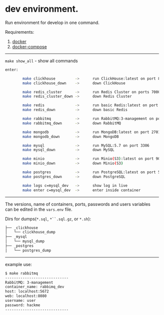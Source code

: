 # dev environment.

Run environment for develop in one command.

Requirements:
1. [docker](https://docs.docker.com/engine/install/)
2. [docker-compose](https://docs.docker.com/compose/install/)
---
`make show_all` - show all commands
```bash
enter:

        make clickhouse         ->      run ClickHouse:latest on port 8123
        make clickhouse_down    ->      down ClickHouse

        make redis_cluster      ->      run Redis Cluster on ports 7000-7050
        make redis_cluster_down ->      down Redis Cluster

        make redis              ->      run basic Redis:latest on port 6379
        make redis_down         ->      down basic Redis

        make rabbitmq           ->      run RabbitMQ:3-management on port 5672, 8080(web)
        make rabbitmq_down      ->      down RabbitMQ

        make mongodb            ->      run MongoDB:latest on port 27017
        make mongodb_down       ->      down MongoDB

        make mysql              ->      run MySQL:5.7 on port 3306
        make mysql_down         ->      down MySQL

        make minio              ->      run Minio(S3):latest on port 9000
        make minio_down         ->      down Minio(S3)

        make postgres           ->      run PostgreSQL:latest on port 5432
        make postgres_down      ->      down PostgreSQL

        make logs c=mysql_dev   ->      show log in live
        make enter c=mysql_dev  ->      enter inside container
```

---

The versions, name of containers, ports, passwords and users variables can be edited in the `vars.env` file.


Dirs for dumps(`*.sql`, `*``.sql.gz`, or `*.sh`):
```bash
├── _clickhouse
│   └── clickhouse_dump
├── _mysql
│   └── mysql_dump
├── _postgres
│   └── postgres_dump
```
---
example use:
```bash
$ make rabbitmq
-----------------------------
RabbitMQ: 3-management
container_name: rabbimq_dev
host: localhost:5672
web: localhost:8080
username: user
password: hackme
-----------------------------
```
